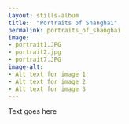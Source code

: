 ```yaml
---
layout: stills-album
title:  "Portraits of Shanghai"
permalink: portraits_of_shanghai
image:
- portrait1.JPG
- portrait2.jpg
- portrait7.JPG
image-alt:
- Alt text for image 1
- Alt text for image 2
- Alt text for image 3
---
```


Text goes here
